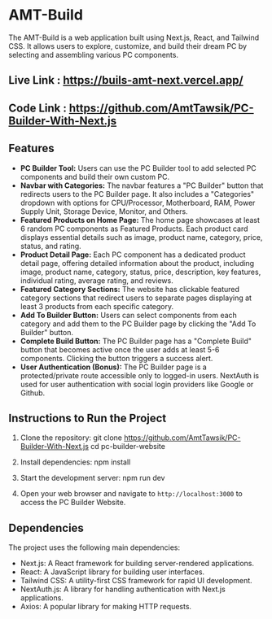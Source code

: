 # AMT-Build

The AMT-Build is a web application built using Next.js, React, and Tailwind CSS. It allows users to explore, customize, and build their dream PC by selecting and assembling various PC components.

## Live Link : https://buils-amt-next.vercel.app/

## Code Link : https://github.com/AmtTawsik/PC-Builder-With-Next.js
## Features

- **PC Builder Tool:** Users can use the PC Builder tool to add selected PC components and build their own custom PC.
- **Navbar with Categories:** The navbar features a "PC Builder" button that redirects users to the PC Builder page. It also includes a "Categories" dropdown with options for CPU/Processor, Motherboard, RAM, Power Supply Unit, Storage Device, Monitor, and Others.
- **Featured Products on Home Page:** The home page showcases at least 6 random PC components as Featured Products. Each product card displays essential details such as image, product name, category, price, status, and rating.
- **Product Detail Page:** Each PC component has a dedicated product detail page, offering detailed information about the product, including image, product name, category, status, price, description, key features, individual rating, average rating, and reviews.
- **Featured Category Sections:** The website has clickable featured category sections that redirect users to separate pages displaying at least 3 products from each specific category.
- **Add To Builder Button:** Users can select components from each category and add them to the PC Builder page by clicking the "Add To Builder" button.
- **Complete Build Button:** The PC Builder page has a "Complete Build" button that becomes active once the user adds at least 5-6 components. Clicking the button triggers a success alert.
- **User Authentication (Bonus):** The PC Builder page is a protected/private route accessible only to logged-in users. NextAuth is used for user authentication with social login providers like Google or Github.

## Instructions to Run the Project

1. Clone the repository:
git clone <https://github.com/AmtTawsik/PC-Builder-With-Next.js>
cd pc-builder-website

2. Install dependencies: 
npm install

3. Start the development server:
npm run dev


4. Open your web browser and navigate to `http://localhost:3000` to access the PC Builder Website.

## Dependencies

The project uses the following main dependencies:

- Next.js: A React framework for building server-rendered applications.
- React: A JavaScript library for building user interfaces.
- Tailwind CSS: A utility-first CSS framework for rapid UI development.
- NextAuth.js: A library for handling authentication with Next.js applications.
- Axios: A popular library for making HTTP requests.


